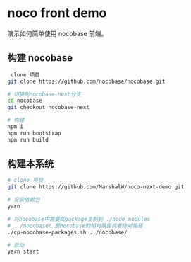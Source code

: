 # noco front demo

演示如何简单使用 nocobase 前端。

## 构建 nocobase

```bash
 clone 项目
git clone https://github.com/nocobase/nocobase.git

# 切换到nocobase-next分支
cd nocobase
git checkout nocobase-next

# 构建
npm i
npm run bootstrap
npm run build
```

## 构建本系统


```bash
# clone 项目
git clone https://github.com/MarshalW/noco-next-demo.git

# 安装依赖包
yarn

# 将nocobase中需要的package复制到 ./node_modules
# ../nocobase/ 是nocobase的相对路径或者绝对路径
./cp-nocobase-packages.sh ../nocobase/

# 启动
yarn start

```
